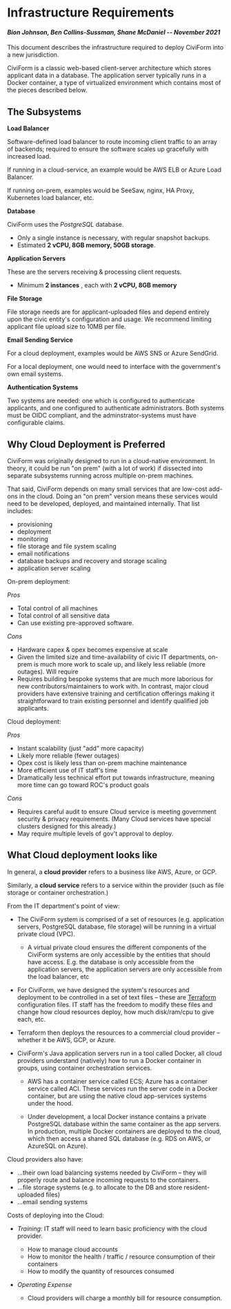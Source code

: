# Infrastructure Requirements

#### *Bion Johnson, Ben Collins-Sussman, Shane McDaniel --  November 2021*

This document describes the infrastructure required to deploy CiviForm
into a new jurisdiction.

CiviForm is a classic web-based client-server architecture which
stores applicant data in a database. The application server typically
runs in a Docker container, a type of virtualized environment which
contains most of the pieces described below.

## The Subsystems

**Load Balancer**

Software-defined load balancer to route incoming client traffic to an
array of backends; required to ensure the software scales up
gracefully with increased load.

If running in a cloud-service, an example would be AWS ELB or Azure
Load Balancer.

If running on-prem, examples would be SeeSaw, nginx, HA Proxy,
Kubernetes load balancer, etc.

**Database**

CiviForm uses the _PostgreSQL_ database.

- Only a single instance is necessary, with regular snapshot backups.
- Estimated **2 vCPU, 8GB memory, 50GB storage**.

**Application Servers**

These are the servers receiving &amp; processing client requests.

- Minimum **2 instances** , each with **2 vCPU, 8GB memory**

**File Storage**

File storage needs are for applicant-uploaded files and depend
entirely upon the civic entity&#39;s configuration and usage. We
recommend limiting applicant file upload size to 10MB per file.

**Email Sending Service**

For a cloud deployment, examples would be AWS SNS or Azure SendGrid.

For a local deployment, one would need to interface with the
government&#39;s own email systems.

**Authentication Systems**

Two systems are needed: one which is configured to authenticate
applicants, and one configured to authenticate administrators. Both
systems must be OIDC compliant, and the adminstrator-systems must have
configurable claims.

## Why Cloud Deployment is Preferred

CiviForm was originally designed to run in a cloud-native
environment. In theory, it could be run &quot;on prem&quot; (with a
lot of work) if dissected into separate subsystems running across
multiple on-prem machines.

That said, CiviForm depends on many small services that are low-cost
add-ons in the cloud. Doing an &quot;on prem&quot; version means these
services would need to be developed, deployed, and maintained
internally. That list includes:

- provisioning
- deployment
- monitoring
- file storage and file system scaling
- email notifications
- database backups and recovery and storage scaling
- application server scaling

On-prem deployment:

*Pros*
- Total control of all machines
- Total control of all sensitive data
- Can use existing pre-approved software.

*Cons*
- Hardware capex &amp; opex becomes expensive at scale
- Given the limited size and time-availability of civic IT
  departments, on-prem is much more work to scale up, and likely less
  reliable (more outages). Will require
- Requires building bespoke systems that are much more laborious for
  new contributors/maintainers to work with. In contrast, major cloud
  providers have extensive training and certification offerings making
  it straightforward to train existing personnel and identify
  qualified job applicants.

Cloud deployment:

*Pros*
- Instant scalability (just &quot;add&quot; more capacity)
- Likely more reliable (fewer outages)
- Opex cost is likely less than on-prem machine maintenance
- More efficient use of IT staff&#39;s time
- Dramatically less technical effort put towards infrastructure,
  meaning more time can go toward ROC&#39;s product goals

*Cons*

- Requires careful audit to ensure Cloud service is meeting government
  security &amp; privacy requirements. (Many Cloud services have
  special clusters designed for this already.)
- May require multiple levels of gov't approval to deploy.

## What Cloud deployment looks like

In general, a **cloud provider** refers to a business like AWS, Azure,
or GCP.

Similarly, a **cloud service** refers to a service within the provider
(such as file storage or container orchestration.)

From the IT department's point of view:

- The CiviForm system is comprised of a set of resources
  (e.g. application servers, PostgreSQL database, file storage) will
  be running in a virtual private cloud (VPC).

  - A virtual private cloud ensures the different components of the
    CiviForm systems are only accessible by the entities that should
    have access. E.g. the database is only accessible from the
    application servers, the application servers are only accessible
    from the load balancer, etc

- For CiviForm, we have designed the system's resources and deployment
  to be controlled in a set of text files – these are
  [Terraform](https://www.terraform.io/) configuration files. IT staff
  has the freedom to modify these files and change how cloud resources
  deploy, how much disk/ram/cpu to give each, etc.

- Terraform then deploys the resources to a commercial cloud provider
  – whether it be AWS, GCP, or Azure.

- CiviForm's Java application servers run in a tool called Docker, all
  cloud providers understand (natively) how to run a Docker container
  in groups, using container orchestration services.

  - AWS has a container service called ECS; Azure has a container
    service called ACI. These services run the server code in a Docker
    container, but are using the native cloud app-services systems
    under the hood.

  - Under development, a local Docker instance contains a private
    PostgreSQL database within the same container as the app
    servers. In production, multiple Docker containers are deployed to
    the cloud, which then access a shared SQL database (e.g. RDS on
    AWS, or AzureSQL on Azure).

Cloud providers also have:

- ...their own load balancing systems needed by CiviForm – they will
  properly route and balance incoming requests to the containers.
- ...file storage systems (e.g. to allocate to the DB and store resident-uploaded files)
- ...email sending systems

Costs of deploying into the Cloud:

- _Training_: IT staff will need to learn basic proficiency with the cloud provider.
  - How to manage cloud accounts
  - How to monitor the health / traffic / resource consumption of their containers
  - How to modify the quantity of resources consumed

- _Operating Expense_
  - Cloud providers will charge a monthly bill for resource consumption.
  